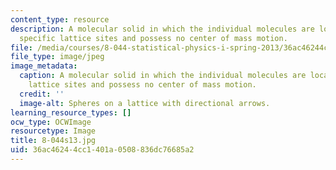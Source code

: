 ```yaml
---
content_type: resource
description: A molecular solid in which the individual molecules are localized at
  specific lattice sites and possess no center of mass motion.
file: /media/courses/8-044-statistical-physics-i-spring-2013/36ac46244cc1401a0508836dc76685a2_8-044s13.jpg
file_type: image/jpeg
image_metadata:
  caption: A molecular solid in which the individual molecules are localized at specific
    lattice sites and possess no center of mass motion.
  credit: ''
  image-alt: Spheres on a lattice with directional arrows.
learning_resource_types: []
ocw_type: OCWImage
resourcetype: Image
title: 8-044s13.jpg
uid: 36ac4624-4cc1-401a-0508-836dc76685a2
---
```

